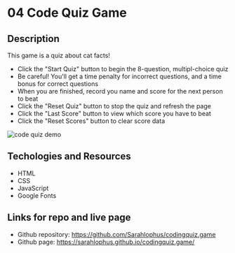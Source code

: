 # 04 Code Quiz Game

## Description

This game is a quiz about cat facts!

- Click the "Start Quiz" button to begin the 8-question, multipl-choice quiz
- Be careful! You'll get a time penalty for incorrect questions, and a time bonus for correct questions
- When you are finished, record you name and score for the next person to beat
- Click the "Reset Quiz" button to stop the quiz and refresh the page
- Click the "Last Score" button to view which score you have to beat
- Click the "Reset Scores" button to clear score data

![code quiz demo](./assets/images/CodeQuiz.gif)

## Techologies and Resources

- HTML
- CSS
- JavaScript
- Google Fonts

## Links for repo and live page

- Github repository: https://github.com/Sarahlophus/codingquiz.game
- Github page: https://sarahlophus.github.io/codingquiz.game/
